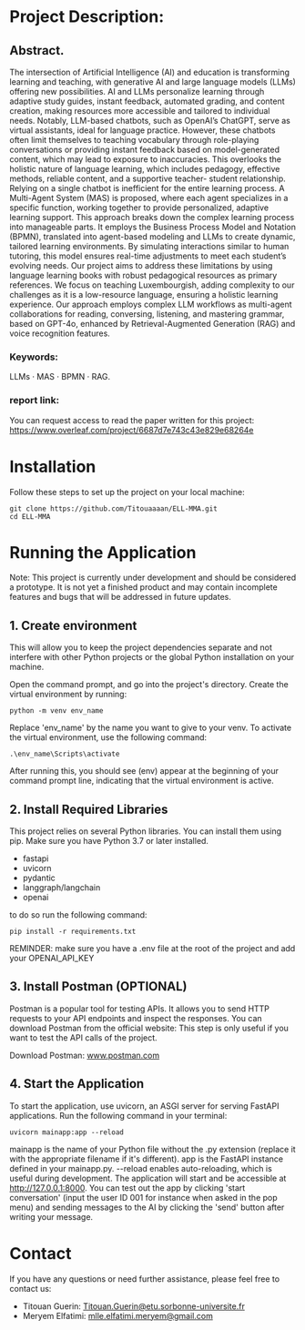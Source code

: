 # Project Description:

## Abstract. 
The intersection of Artificial Intelligence (AI) and education
is transforming learning and teaching, with generative AI and large language models (LLMs) offering new possibilities. 
AI and LLMs personalize learning through adaptive study guides, instant feedback, automated
grading, and content creation, making resources more accessible and tailored to individual needs. 
Notably, LLM-based chatbots, such as OpenAI’s ChatGPT, serve as virtual assistants, ideal for language practice.
However, these chatbots often limit themselves to teaching vocabulary
through role-playing conversations or providing instant feedback based
on model-generated content, which may lead to exposure to inaccuracies.
This overlooks the holistic nature of language learning, which includes
pedagogy, effective methods, reliable content, and a supportive teacher-
student relationship. Relying on a single chatbot is inefficient for the entire learning process. A Multi-Agent System (MAS) is proposed, where
each agent specializes in a specific function, working together to provide
personalized, adaptive learning support. This approach breaks down the
complex learning process into manageable parts. It employs the Business Process Model and Notation (BPMN), translated into agent-based
modeling and LLMs to create dynamic, tailored learning environments.
By simulating interactions similar to human tutoring, this model ensures
real-time adjustments to meet each student’s evolving needs.
Our project aims to address these limitations by using language learning books with robust pedagogical resources as primary references. 
We focus on teaching Luxembourgish, adding complexity to our challenges
as it is a low-resource language, ensuring a holistic learning experience.
Our approach employs complex LLM workflows as multi-agent collaborations for reading, conversing, listening, and mastering grammar, based
on GPT-4o, enhanced by Retrieval-Augmented Generation (RAG) and voice recognition features.

### Keywords: 
LLMs · MAS · BPMN · RAG.

### report link:
You can request access to read the paper written for this project:
https://www.overleaf.com/project/6687d7e743c43e829e68264e

# Installation
Follow these steps to set up the project on your local machine:
```
git clone https://github.com/Titouaaaan/ELL-MMA.git
cd ELL-MMA
```

# Running the Application
Note: This project is currently under development and should be considered a prototype. It is not yet a finished product and may contain incomplete features and bugs that will be addressed in future updates.

## 1. Create environment
This will allow you to keep the project dependencies separate and not interfere with other Python projects or the global Python installation on your machine.

Open the command prompt, and go into the project's directory. Create the virtual environment by running:
```
python -m venv env_name
```
Replace 'env_name' by the name you want to give to your venv.
To activate the virtual environment, use the following command:
```
.\env_name\Scripts\activate
```

After running this, you should see (env) appear at the beginning of your command prompt line, indicating that the virtual environment is active.

## 2. Install Required Libraries
This project relies on several Python libraries. You can install them using pip. Make sure you have Python 3.7 or later installed.
- fastapi
- uvicorn
- pydantic
- langgraph/langchain
- openai

to do so run the following command:

```
pip install -r requirements.txt
```

REMINDER: make sure you have a .env file at the root of the project and add your OPENAI_API_KEY

## 3. Install Postman (OPTIONAL)
Postman is a popular tool for testing APIs. It allows you to send HTTP requests to your API endpoints and inspect the responses. You can download Postman from the official website:
This step is only useful if you want to test the API calls of the project.

Download Postman: www.postman.com

## 4. Start the Application
To start the application, use uvicorn, an ASGI server for serving FastAPI applications. Run the following command in your terminal:
```
uvicorn mainapp:app --reload
```

mainapp is the name of your Python file without the .py extension (replace it with the appropriate filename if it's different).
app is the FastAPI instance defined in your mainapp.py.
--reload enables auto-reloading, which is useful during development.
The application will start and be accessible at http://127.0.0.1:8000.
You can test out the app by clicking 'start conversation' (input the user ID 001 for instance when asked in the pop menu) and sending messages to the AI by clicking the 'send' button after writing your message.

# Contact
If you have any questions or need further assistance, please feel free to contact us:
- Titouan Guerin: Titouan.Guerin@etu.sorbonne-universite.fr
- Meryem Elfatimi: mlle.elfatimi.meryem@gmail.com
